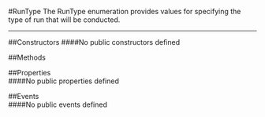 #RunType
  The RunType enumeration provides values for specifying the type of run that will be conducted. 

---
##Constructors 
####No public constructors defined

##Methods  











##Properties  
####No public properties defined

##Events  
####No public events defined

